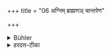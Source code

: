 +++
title = "06 अग्निम् ब्राह्मणञ् चान्तरेण"

+++

<details><summary>Bühler</summary>

6. He shall not pass between a fire and a Brāhmaṇa,
</details>

<details><summary>हरदत्त-टीका</summary>

## सूत्रम्
अग्निं ब्राह्मणं चाऽन्तरेण नाऽतिक्रामेत् ॥ ६॥  
### टिप्पनी
अग्नेर्ब्राह्मणस्य च मध्ये न गच्छेत् ॥ ६ ॥
</details>
